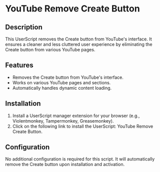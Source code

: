 # YouTube Remove Create Button

## Description

This UserScript removes the Create button from YouTube's interface. It ensures a cleaner and less cluttered user experience by eliminating the Create button from various YouTube pages.

## Features

- Removes the Create button from YouTube's interface.
- Works on various YouTube pages and sections.
- Automatically handles dynamic content loading.

## Installation

1. Install a UserScript manager extension for your browser (e.g., Violentmonkey, Tampermonkey, Greasemonkey).
2. Click on the following link to install the UserScript: YouTube Remove Create Button.

## Configuration

No additional configuration is required for this script. It will automatically remove the Create button upon installation and activation.
